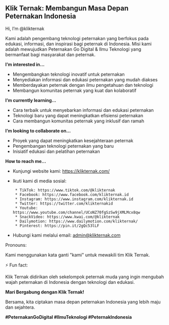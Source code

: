 ## Klik Ternak: Membangun Masa Depan Peternakan Indonesia

Hi, I’m @klikternak

Kami adalah pengembang teknologi peternakan yang berfokus pada edukasi, informasi, dan inspirasi bagi peternak di Indonesia. Misi kami adalah mewujudkan Peternakan Go Digital & Ilmu Teknologi yang bermanfaat bagi masyarakat dan peternak.

**I’m interested in...**

* Mengembangkan teknologi inovatif untuk peternakan
* Menyediakan informasi dan edukasi peternakan yang mudah diakses
* Memberdayakan peternak dengan ilmu pengetahuan dan teknologi
* Membangun komunitas peternak yang kuat dan kolaboratif

**I’m currently learning...**

* Cara terbaik untuk menyebarkan informasi dan edukasi peternakan
* Teknologi baru yang dapat meningkatkan efisiensi peternakan
* Cara membangun komunitas peternak yang inklusif dan ramah

**I’m looking to collaborate on...**

* Proyek yang dapat meningkatkan kesejahteraan peternak
* Pengembangan teknologi peternakan yang baru
* Inisiatif edukasi dan pelatihan peternakan

**How to reach me...**

* Kunjungi website kami: https://klikternak.com/
* Ikuti kami di media sosial:
  
       * TikTok: https://www.tiktok.com/@klikternak
       * Facebook: https://www.facebook.com/klikternak.id
       * Instagram: https://www.instagram.com/klikternak.id
       * Twitter: https://twitter.com/klikternakid
       * Youtube: https://www.youtube.com/channel/UCoNZ70fgSzSw9jXMLMcx8qw
       * SnackVideo: https://www.kwai.com/@klikternak
       * Dailymotion: https://www.dailymotion.com/klikternak/
       * Pinterest: https://pin.it/2gQc53lLF
  
* Hubungi kami melalui email: admin@klikternak.com

Pronouns:

Kami menggunakan kata ganti "kami" untuk mewakili tim Klik Ternak.

⚡ Fun fact:

Klik Ternak didirikan oleh sekelompok peternak muda yang ingin mengubah wajah peternakan di Indonesia dengan teknologi dan edukasi.

**Mari Bergabung dengan Klik Ternak!**

Bersama, kita ciptakan masa depan peternakan Indonesia yang lebih maju dan sejahtera.

**#PeternakanGoDigital #IlmuTeknologi #PeternakIndonesia**
